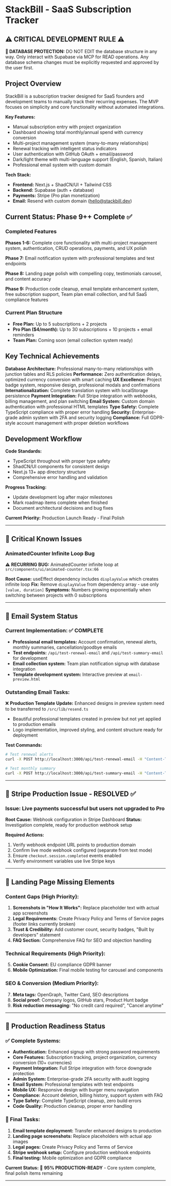 # StackBill - SaaS Subscription Tracker

## ⚠️ CRITICAL DEVELOPMENT RULE ⚠️

**🚨 DATABASE PROTECTION:** DO NOT EDIT the database structure in any way. Only interact with Supabase via MCP for READ operations. Any database schema changes must be explicitly requested and approved by the user first.

## Project Overview

StackBill is a subscription tracker designed for SaaS founders and development teams to manually track their recurring expenses. The MVP focuses on simplicity and core functionality without automated integrations.

**Key Features:**
- Manual subscription entry with project organization
- Dashboard showing total monthly/annual spend with currency conversion
- Multi-project management system (many-to-many relationships)
- Renewal tracking with intelligent status indicators
- User authentication with GitHub OAuth + email/password
- Dark/light theme with multi-language support (English, Spanish, Italian)
- Professional email system with custom domain

**Tech Stack:**
- **Frontend:** Next.js + ShadCN/UI + Tailwind CSS
- **Backend:** Supabase (auth + database)
- **Payments:** Stripe (Pro plan monetization)
- **Email:** Resend with custom domain (hello@stackbill.dev)

## Current Status: Phase 9++ Complete ✅

### Completed Features

**Phases 1-6:** Complete core functionality with multi-project management system, authentication, CRUD operations, payments, and UX polish

**Phase 7:** Email notification system with professional templates and test endpoints

**Phase 8:** Landing page polish with compelling copy, testimonials carousel, and content accuracy

**Phase 9:** Production code cleanup, email template enhancement system, free subscription support, Team plan email collection, and full SaaS compliance features

### Current Plan Structure
- **Free Plan:** Up to 5 subscriptions + 2 projects
- **Pro Plan ($4/month):** Up to 30 subscriptions + 10 projects + email reminders
- **Team Plan:** Coming soon (email collection system ready)

## Key Technical Achievements

**Database Architecture:** Professional many-to-many relationships with junction tables and RLS policies
**Performance:** Zero authentication delays, optimized currency conversion with smart caching
**UX Excellence:** Project badge system, responsive design, professional modals and confirmations
**Internationalization:** Complete translation system with localStorage persistence
**Payment Integration:** Full Stripe integration with webhooks, billing management, and plan switching
**Email System:** Custom domain authentication with professional HTML templates
**Type Safety:** Complete TypeScript compliance with proper error handling
**Security:** Enterprise-grade admin system with 2FA and security logging
**Compliance:** Full GDPR-style account management with proper deletion workflows

## Development Workflow

**Code Standards:**
- TypeScript throughout with proper type safety
- ShadCN/UI components for consistent design
- Next.js 13+ app directory structure
- Comprehensive error handling and validation

**Progress Tracking:**
- Update development log after major milestones
- Mark roadmap items complete when finished
- Document architectural decisions and bug fixes

**Current Priority:** Production Launch Ready - Final Polish

---

## 🚨 Critical Known Issues

### AnimatedCounter Infinite Loop Bug
⚠️ **RECURRING BUG:** AnimatedCounter infinite loop at `src/components/ui/animated-counter.tsx:66`

**Root Cause:** useEffect dependency includes `displayValue` which creates infinite loop
**Fix:** Remove `displayValue` from dependency array - use only `[value, duration]`
**Symptoms:** Numbers growing exponentially when switching between projects with 0 subscriptions

---

## 📧 Email System Status

### Current Implementation: ✅ COMPLETE
- **Professional email templates:** Account confirmation, renewal alerts, monthly summaries, cancellation/goodbye emails
- **Test endpoints:** `/api/test-renewal-email` and `/api/test-summary-email` for development
- **Email collection system:** Team plan notification signup with database integration
- **Template development system:** Interactive preview at `email-preview.html`

### Outstanding Email Tasks:
❌ **Production Template Update:** Enhanced designs in preview system need to be transferred to `/src/lib/resend.ts`
- Beautiful professional templates created in preview but not yet applied to production emails
- Logo implementation, improved styling, and content structure ready for deployment

**Test Commands:**
```bash
# Test renewal alerts
curl -X POST http://localhost:3000/api/test-renewal-email -H "Content-Type: application/json" -d '{"userId": "YOUR_USER_ID"}'

# Test monthly summary  
curl -X POST http://localhost:3000/api/test-summary-email -H "Content-Type: application/json" -d '{"userId": "YOUR_USER_ID"}'
```

---

## 🔧 Stripe Production Issue - RESOLVED ✅

### Issue: Live payments successful but users not upgraded to Pro
**Root Cause:** Webhook configuration in Stripe Dashboard
**Status:** Investigation complete, ready for production webhook setup

**Required Actions:**
1. Verify webhook endpoint URL points to production domain
2. Confirm live mode webhook configured (separate from test mode) 
3. Ensure `checkout.session.completed` events enabled
4. Verify environment variables use live Stripe keys

---

## 🎨 Landing Page Missing Elements

### Content Gaps (High Priority):
1. **Screenshots in "How It Works":** Replace placeholder text with actual app screenshots
2. **Legal Requirements:** Create Privacy Policy and Terms of Service pages (footer links currently broken)
3. **Trust & Credibility:** Add customer count, security badges, "Built by developers" statement
4. **FAQ Section:** Comprehensive FAQ for SEO and objection handling

### Technical Requirements (High Priority):
5. **Cookie Consent:** EU compliance GDPR banner
6. **Mobile Optimization:** Final mobile testing for carousel and components

### SEO & Conversion (Medium Priority):
7. **Meta tags:** OpenGraph, Twitter Card, SEO descriptions
8. **Social proof:** Company logos, GitHub stars, Product Hunt badge
9. **Risk reduction messaging:** "No credit card required", "Cancel anytime"

---

## 🚀 Production Readiness Status

### ✅ Complete Systems:
- **Authentication:** Enhanced signup with strong password requirements
- **Core Features:** Subscription tracking, project organization, currency conversion (10+ currencies)
- **Payment Integration:** Full Stripe integration with force downgrade protection
- **Admin System:** Enterprise-grade 2FA security with audit logging
- **Email System:** Professional templates with test endpoints
- **Mobile UX:** Responsive design with burger menu navigation
- **Compliance:** Account deletion, billing history, support system with FAQ
- **Type Safety:** Complete TypeScript cleanup, zero build errors
- **Code Quality:** Production cleanup, proper error handling

### 🔄 Final Tasks:
1. **Email template deployment:** Transfer enhanced designs to production
2. **Landing page screenshots:** Replace placeholders with actual app images
3. **Legal pages:** Create Privacy Policy and Terms of Service
4. **Stripe webhook setup:** Configure production webhook endpoints
5. **Final testing:** Mobile optimization and GDPR compliance

**Current Status:** 🎯 **95% PRODUCTION-READY** - Core system complete, final polish items remaining

---